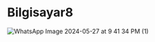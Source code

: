 # Bilgisayar8
![WhatsApp Image 2024-05-27 at 9 41 34 PM (1)](https://github.com/Efesykru/Bilgisayar8/assets/153976262/478bfcb5-a598-4734-8077-d0d14c4764d8)
